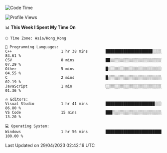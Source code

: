 <!--START_SECTION:waka-->
![Code Time](http://img.shields.io/badge/Code%20Time-56%20hrs%205%20mins-blue)

![Profile Views](http://img.shields.io/badge/Profile%20Views-0-blue)

📊 **This Week I Spent My Time On** 

```text
🕑︎ Time Zone: Asia/Hong_Kong

💬 Programming Languages: 
C++                      1 hr 38 mins        █████████████████████░░░░   84.61 % 
CSV                      8 mins              ██░░░░░░░░░░░░░░░░░░░░░░░   07.29 % 
Other                    5 mins              █░░░░░░░░░░░░░░░░░░░░░░░░   04.55 % 
C                        2 mins              █░░░░░░░░░░░░░░░░░░░░░░░░   02.19 % 
JavaScript               1 min               ░░░░░░░░░░░░░░░░░░░░░░░░░   01.36 % 

🔥 Editors: 
Visual Studio            1 hr 41 mins        ██████████████████████░░░   86.80 % 
VS Code                  15 mins             ███░░░░░░░░░░░░░░░░░░░░░░   13.20 % 

💻 Operating System: 
Windows                  1 hr 56 mins        █████████████████████████   100.00 % 
```


 Last Updated on 29/04/2023 02:42:16 UTC
<!--END_SECTION:waka-->
